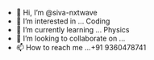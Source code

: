 - 👋 Hi, I’m @siva-nxtwave
- 👀 I’m interested in ... Coding 
- 🌱 I’m currently learning ... Physics 
- 💞️ I’m looking to collaborate on ...
- 📫 How to reach me ...+91 9360478741

<!---
siva-nxtwave/siva-nxtwave is a ✨ special ✨ repository because its `README.md` (this file) appears on your GitHub profile.
You can click the Preview link to take a look at your changes.
--->
